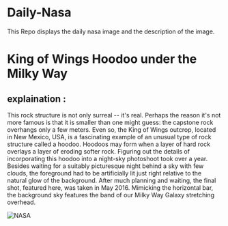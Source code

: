 # Daily-Nasa

This Repo displays the daily nasa image and the description of the image.

<!--NASA-->
# King of Wings Hoodoo under the Milky Way
## explaination :

This rock structure is not only surreal -- it's real.  Perhaps the reason it's not more famous is that it is smaller than one might guess: the capstone rock overhangs only a few meters.  Even so, the King of Wings outcrop, located in New Mexico, USA, is a fascinating example of an unusual type of rock structure called a hoodoo. Hoodoos may form when a layer of hard rock overlays a layer of eroding softer rock. Figuring out the details of incorporating this hoodoo into a night-sky photoshoot took over a year. Besides waiting for a suitably picturesque night behind a sky with few clouds, the foreground had to be artificially lit just right relative to the natural glow of the background.  After much planning and waiting, the final shot, featured here, was taken in May 2016. Mimicking the horizontal bar, the background sky features the band of our Milky Way Galaxy stretching overhead.

![NASA](https://apod.nasa.gov/apod/image/2407/KingOfWings_Pinkston_960.jpg)
<!--/NASA-->